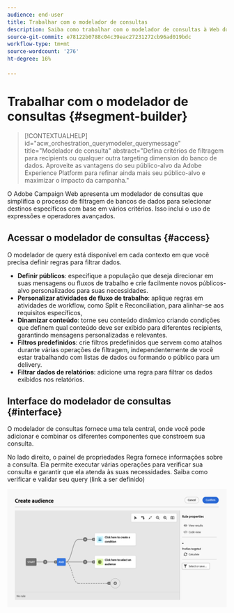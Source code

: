 ```yaml
---
audience: end-user
title: Trabalhar com o modelador de consultas
description: Saiba como trabalhar com o modelador de consultas à Web do Adobe Campaign.
source-git-commit: e78122b0788c04c39eac27231272cb96ad019bdc
workflow-type: tm+mt
source-wordcount: '276'
ht-degree: 16%

---
```


# Trabalhar com o modelador de consultas {#segment-builder}


>[!CONTEXTUALHELP]
>id="acw_orchestration_querymodeler_querymessage"
>title="Modelador de consulta"
>abstract="Defina critérios de filtragem para recipients ou qualquer outra targeting dimension do banco de dados. Aproveite as vantagens do seu público-alvo da Adobe Experience Platform para refinar ainda mais seu público-alvo e maximizar o impacto da campanha."

O Adobe Campaign Web apresenta um modelador de consultas que simplifica o processo de filtragem de bancos de dados para selecionar destinos específicos com base em vários critérios. Isso inclui o uso de expressões e operadores avançados.

## Acessar o modelador de consultas {#access}

O modelador de query está disponível em cada contexto em que você precisa definir regras para filtrar dados.

* **Definir públicos**: especifique a população que deseja direcionar em suas mensagens ou fluxos de trabalho e crie facilmente novos públicos-alvo personalizados para suas necessidades.
* **Personalizar atividades de fluxo de trabalho**: aplique regras em atividades de workflow, como Split e Reconciliation, para alinhar-se aos requisitos específicos,
* **Dinamizar conteúdo**: torne seu conteúdo dinâmico criando condições que definem qual conteúdo deve ser exibido para diferentes recipients, garantindo mensagens personalizadas e relevantes.
* **Filtros predefinidos**: crie filtros predefinidos que servem como atalhos durante várias operações de filtragem, independentemente de você estar trabalhando com listas de dados ou formando o público para um delivery.
* **Filtrar dados de relatórios**: adicione uma regra para filtrar os dados exibidos nos relatórios.

## Interface do modelador de consultas {#interface}

O modelador de consultas fornece uma tela central, onde você pode adicionar e combinar os diferentes componentes que constroem sua consulta.

No lado direito, o painel de propriedades Regra fornece informações sobre a consulta. Ela permite executar várias operações para verificar sua consulta e garantir que ela atenda às suas necessidades. Saiba como verificar e validar seu query (link a ser definido)

![](assets/query-interface.png)
